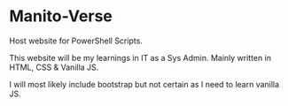 # Manito-Verse
Host website for PowerShell Scripts.

This website will be my learnings in IT as a Sys Admin. Mainly written in HTML, CSS & Vanilla JS.

I will most likely include bootstrap but not certain as I need to learn vanilla JS.
